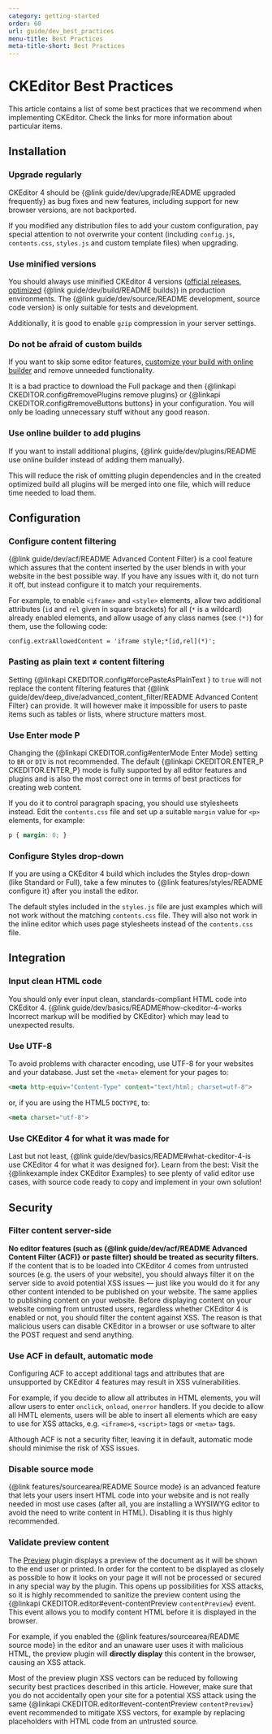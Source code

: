 ```yaml
---
category: getting-started
order: 60
url: guide/dev_best_practices
menu-title: Best Practices
meta-title-short: Best Practices
---
```

<!--
Copyright (c) 2003-2020, CKSource - Frederico Knabben. All rights reserved.
For licensing, see LICENSE.md.
-->

# CKEditor Best Practices

This article contains a list of some best practices that we recommend when implementing CKEditor. Check the links for more information about particular items.

## Installation

### Upgrade regularly
CKEditor 4 should be {@link guide/dev/upgrade/README upgraded frequently} as bug fixes and new features, including support for new browser versions, are not backported.

If you modified any distribution files to add your custom configuration, pay special attention to not overwrite your content (including `config.js`, `contents.css`, `styles.js` and custom template files) when upgrading.

### Use minified versions
You should always use minified CKEditor 4 versions ([official releases](https://ckeditor.com/ckeditor-4/download/), [optimized](https://ckeditor.com/cke4/builder) {@link guide/dev/build/README builds}) in production environments. The {@link guide/dev/source/README development, source code version} is only suitable for tests and development.

Additionally, it is good to enable `gzip` compression in your server settings.

### Do not be afraid of custom builds
If you want to skip some editor features, [customize your build with online builder](https://ckeditor.com/cke4/builder) and remove unneeded functionality.

It is a bad practice to download the Full package and then {@linkapi CKEDITOR.config#removePlugins remove plugins} or {@linkapi CKEDITOR.config#removeButtons buttons} in your configuration. You will only be loading unnecessary stuff without any good reason.

### Use online builder to add plugins
If you want to install additional plugins, {@link guide/dev/plugins/README use online builder instead of adding them manually}.

This will reduce the risk of omitting plugin dependencies and in the created optimized build all plugins will be merged into one file, which will reduce time needed to load them.

## Configuration

### Configure content filtering
{@link guide/dev/acf/README Advanced Content Filter} is a cool feature which assures that the content inserted by the user blends in with your website in the best possible way. If you have any issues with it, do not turn it off, but instead configure it to match your requirements.

For example, to enable `<iframe>` and `<style>` elements, allow two additional attributes (`id` and `rel` given in square brackets) for all (`*` is a wildcard) already enabled elements, and allow usage of any class names (see `(*)`) for them, use the following code:

	config.extraAllowedContent = 'iframe style;*[id,rel](*)';

### Pasting as plain text &ne; content filtering
Setting {@linkapi CKEDITOR.config#forcePasteAsPlainText } to `true` will not replace the content filtering features that {@link guide/dev/deep_dive/advanced_content_filter/README Advanced Content Filter} can provide. It will however make it impossible for users to paste items such as tables or lists, where structure matters most.

### Use Enter mode P
Changing the {@linkapi CKEDITOR.config#enterMode Enter Mode} setting to `BR` or `DIV` is not recommended. The default {@linkapi CKEDITOR.ENTER_P CKEDITOR.ENTER_P} mode is fully supported by all editor features and plugins and is also the most correct one in terms of best practices for creating web content.

If you do it to control paragraph spacing, you should use stylesheets instead. Edit the `contents.css` file and set up a suitable `margin` value for `<p>` elements, for example:

```css
p { margin: 0; }
```

### Configure Styles drop-down
If you are using a CKEditor 4 build which includes the Styles drop-down (like Standard or Full), take a few minutes to {@link features/styles/README configure it} after you install the editor.

The default styles included in the `styles.js` file are just examples which will not work without the matching `contents.css` file. They will also not work in the inline editor which uses page stylesheets instead of the `contents.css` file.

## Integration

### Input clean HTML code
You should only ever input clean, standards-compliant HTML code into CKEditor 4. {@link guide/dev/basics/README#how-ckeditor-4-works Incorrect markup will be modified by CKEditor} which may lead to unexpected results.

### Use UTF-8
To avoid problems with character encoding, use UTF-8 for your websites and your database. Just set the `<meta>` element for your pages to:

``` html
<meta http-equiv="Content-Type" content="text/html; charset=utf-8">
```

or, if you are using the HTML5 `DOCTYPE`, to:

``` html
<meta charset="utf-8">
```

### Use CKEditor 4 for what it was made for
Last but not least, {@link guide/dev/basics/README#what-ckeditor-4-is use CKEditor 4 for what it was designed for}. Learn from the best: Visit the {@linkexample index CKEditor Examples} to see plenty of valid editor use cases, with source code ready to copy and implement in your own solution!

## Security

### Filter content server-side

**No editor features (such as {@link guide/dev/acf/README Advanced Content Filter (ACF)} or paste filter) should be treated as security filters.** If the content that is to be loaded into CKEditor 4 comes from untrusted sources (e.g. the users of your website), you should always filter it on the server side to avoid potential XSS issues &mdash; just like you would do it for any other content intended to be published on your website. The same applies to publishing content on your website. Before displaying content on your website coming from untrusted users, regardless whether CKEditor 4 is enabled or not, you should filter the content against XSS. The reason is that malicious users can disable CKEditor in a browser or use software to alter the POST request and send anything.

### Use ACF in default, automatic mode

Configuring ACF to accept additional tags and attributes that are unsupported by CKEditor 4 features may result in XSS vulnerabilities.

For example, if you decide to allow all attributes in HTML elements, you will allow users to enter `onclick`, `onload`, `onerror` handlers. If you decide to allow all HMTL elements, users will be able to insert all elements which are easy to use for XSS attacks, e.g. `<iframe>`s, `<script>` tags or `<meta>` tags.

Although ACF is not a security filter, leaving it in default, automatic mode should minimise the risk of XSS issues.

### Disable source mode

{@link features/sourcearea/README Source mode} is an advanced feature that lets your users insert HTML code into your website and is not really needed in most use cases (after all, you are installing a WYSIWYG editor to avoid the need to write content in HTML). Disabling it is thus highly recommended.

### Validate preview content

The [Preview](https://ckeditor.com/cke4/addon/preview) plugin displays a preview of the document as it will be shown to the end user or printed. In order for the content to be displayed as closely as possible to how it looks on your page it will not be processed or secured in any special way by the plugin. This opens up possibilities for XSS attacks, so it is highly recommended to sanitize the preview content using the {@linkapi CKEDITOR.editor#event-contentPreview `contentPreview`} event. This event allows you to modify content HTML before it is displayed in the browser.

For example, if you enabled the {@link features/sourcearea/README source mode} in the editor and an unaware user uses it with malicious HTML, the preview plugin will **directly display** this content in the browser, causing an XSS attack.

Most of the preview plugin XSS vectors can be reduced by following security best practices described in this article. However, make sure that you do not accidentally open your site for a potential XSS attack using the same {@linkapi CKEDITOR.editor#event-contentPreview `contentPreview`} event recommended to mitigate XSS vectors, for example by replacing placeholders with HTML code from an untrusted source.
